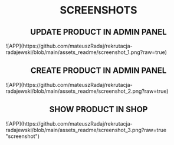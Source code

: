 <h1 align="center">SCREENSHOTS</h1>

<h2 align="center">UPDATE PRODUCT IN ADMIN PANEL</h2>
![APP](https://github.com/mateuszRadaj/rekrutacja-radajewski/blob/main/assets_readme/screenshot_1.png?raw=true)

<h2 align="center">CREATE PRODUCT IN ADMIN PANEL</h2>
![APP](https://github.com/mateuszRadaj/rekrutacja-radajewski/blob/main/assets_readme/screenshot_2.png?raw=true)

<h2 align="center">SHOW PRODUCT IN SHOP</h2>
![APP](https://github.com/mateuszRadaj/rekrutacja-radajewski/blob/main/assets_readme/screenshot_3.png?raw=true "screenshot")
